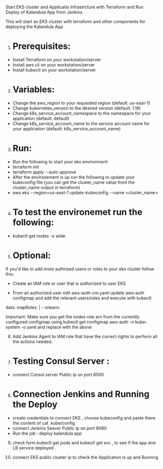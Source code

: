 Start EKS cluster and Applicatio Infrastrcture  with Terraform and Run Deploy of Kalandula App from Jenkins 

This will start an EKS cluster with terraform and other components for deploying the Kalandula App

1. # Prerequisites:
* Install Terraform on your workstation/server
* Install aws cli on your workstation/server
* Install kubectl on your workstation/server

2. # Variables:
* Change the aws_region to your requested region (default: us-east-1)
* Change kubernetes_version to the desired version (default: 1.18)
* Change k8s_service_account_namespace to the namespace for your application (default: default)
* Change k8s_service_account_name to the service account name for your application (default: k8s_service_account_name)

3. # Run:
* Run the following to start your eks environment:
* terraform init
* terraform apply --auto-approve
* After the environement is up run the following to update your kubeconfig file (you can get the cluster_name value from the cluster_name output in terraform)
* aws eks --region=us-east-1 update-kubeconfig --name <cluster_name>

4. # To test the environemet run the following:
* kubectl get nodes -o wide

5. # Optional:
If you'd like to add more authrized users or roles to your eks cluster follow this:

* Create an IAM role or user that is authorized to user EKS

* From an authorized user edit aws-auth-cm.yaml update aws-auth configmap and add the relevant users/roles and execute with kubectl

data:
  mapRoles: |
    - rolearn: <Replace with ARN of your EKS nodes role>
      
Important: Make sure you get the nodes role arn from the currently configured configmap using kubectl get configmap aws-auth -n kube-system -o yaml and replace with the above <Replace with ARN of your EKS nodes role>

6.  Add Jenkins Agent to IAM role that have the correct rights to perform all the actions needed.

7. # Testing Consul Server :
* connect Consul server Public ip on port 8500 .

8. # Connection Jenkins and Running the Deploy 
* create credentials to connect EKS , choose kubeconfig and paste there the content of  cat .kube/config
* connect Jenkins Seever Public ip on port 8080 
* Run the job : deploy kalandula app 

9.  check form kubectl get pods and kubectl get svc , to see if the app and LB service deployed .

10. connect EKS public cluster ip to check the Application is up and Running .



